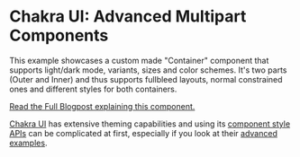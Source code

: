 # Chakra UI: Advanced Multipart Components

This example showcases a custom made "Container" component that supports light/dark mode, variants, sizes and color schemes. It's two parts (Outer and Inner) and thus supports fullbleed layouts, normal constrained ones and different styles for both containers.

[Read the Full Blogpost explaining this component.](https://www.lekoarts.de/react/how-to-build-an-advanced-multipart-component-with-chakra-ui)

[Chakra UI](https://chakra-ui.com/) has extensive theming capabilities and using its [component style APIs](https://chakra-ui.com/docs/theming/component-style) can be complicated at first, especially if you look at their [advanced examples](https://chakra-ui.com/docs/theming/advanced).
